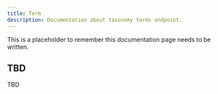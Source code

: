 ```yaml
---
title: Term
description: Documentation about taxonomy terms endpoint.
---
```


This is a placeholder to remember this documentation page needs to be written.

## TBD

TBD
